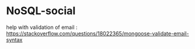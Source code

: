 # NoSQL-social


help with validation of email : 
https://stackoverflow.com/questions/18022365/mongoose-validate-email-syntax